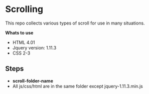 # Scrolling

This repo collects various types of scroll for use in many situations.

**Whats to use**

* HTML 4.01
* Jquery version: 1.11.3
* CSS 2-3

## Steps

* **scroll-folder-name**
* All js/css/html are in the same folder except jquery-1.11.3.min.js